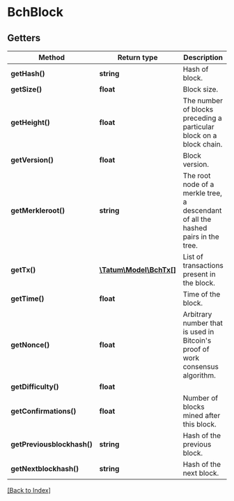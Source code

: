 # BchBlock

## Getters

Method | Return type | Description | Notes
------------ | ------------- | ------------- | -------------
**getHash()** | **string** | Hash of block. | [optional]
**getSize()** | **float** | Block size. | [optional]
**getHeight()** | **float** | The number of blocks preceding a particular block on a block chain. | [optional]
**getVersion()** | **float** | Block version. | [optional]
**getMerkleroot()** | **string** | The root node of a merkle tree, a descendant of all the hashed pairs in the tree. | [optional]
**getTx()** | [**\Tatum\Model\BchTx[]**](BchTx.md) | List of transactions present in the block. | [optional]
**getTime()** | **float** | Time of the block. | [optional]
**getNonce()** | **float** | Arbitrary number that is used in Bitcoin's proof of work consensus algorithm. | [optional]
**getDifficulty()** | **float** |  | [optional]
**getConfirmations()** | **float** | Number of blocks mined after this block. | [optional]
**getPreviousblockhash()** | **string** | Hash of the previous block. | [optional]
**getNextblockhash()** | **string** | Hash of the next block. | [optional]

[[Back to Index]](../index.md)

